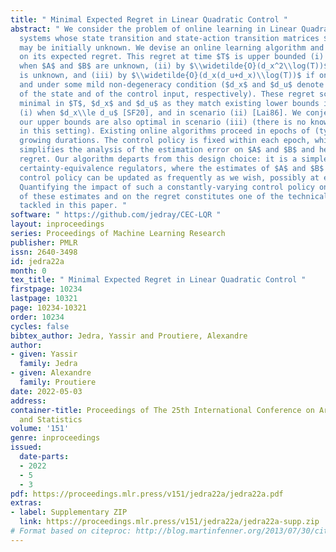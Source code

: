 ```yaml
---
title: " Minimal Expected Regret in Linear Quadratic Control "
abstract: " We consider the problem of online learning in Linear Quadratic Control
  systems whose state transition and state-action transition matrices $A$ and $B$
  may be initially unknown. We devise an online learning algorithm and provide guarantees
  on its expected regret. This regret at time $T$ is upper bounded (i) by $\\widetilde{O}((d_u+d_x)\\sqrt{d_xT})$
  when $A$ and $B$ are unknown, (ii) by $\\widetilde{O}(d_x^2\\log(T))$ if only $A$
  is unknown, and (iii) by $\\widetilde{O}(d_x(d_u+d_x)\\log(T))$ if only $B$ is unknown
  and under some mild non-degeneracy condition ($d_x$ and $d_u$ denote the dimensions
  of the state and of the control input, respectively). These regret scalings are
  minimal in $T$, $d_x$ and $d_u$ as they match existing lower bounds in scenario
  (i) when $d_x\\le d_u$ [SF20], and in scenario (ii) [Lai86]. We conjecture that
  our upper bounds are also optimal in scenario (iii) (there is no known lower bound
  in this setting). Existing online algorithms proceed in epochs of (typically exponentially)
  growing durations. The control policy is fixed within each epoch, which considerably
  simplifies the analysis of the estimation error on $A$ and $B$ and hence of the
  regret. Our algorithm departs from this design choice: it is a simple variant of
  certainty-equivalence regulators, where the estimates of $A$ and $B$ and the resulting
  control policy can be updated as frequently as we wish, possibly at every step.
  Quantifying the impact of such a constantly-varying control policy on the performance
  of these estimates and on the regret constitutes one of the technical challenges
  tackled in this paper. "
software: " https://github.com/jedray/CEC-LQR "
layout: inproceedings
series: Proceedings of Machine Learning Research
publisher: PMLR
issn: 2640-3498
id: jedra22a
month: 0
tex_title: " Minimal Expected Regret in Linear Quadratic Control "
firstpage: 10234
lastpage: 10321
page: 10234-10321
order: 10234
cycles: false
bibtex_author: Jedra, Yassir and Proutiere, Alexandre
author:
- given: Yassir
  family: Jedra
- given: Alexandre
  family: Proutiere
date: 2022-05-03
address:
container-title: Proceedings of The 25th International Conference on Artificial Intelligence
  and Statistics
volume: '151'
genre: inproceedings
issued:
  date-parts:
  - 2022
  - 5
  - 3
pdf: https://proceedings.mlr.press/v151/jedra22a/jedra22a.pdf
extras:
- label: Supplementary ZIP
  link: https://proceedings.mlr.press/v151/jedra22a/jedra22a-supp.zip
# Format based on citeproc: http://blog.martinfenner.org/2013/07/30/citeproc-yaml-for-bibliographies/
---
```

